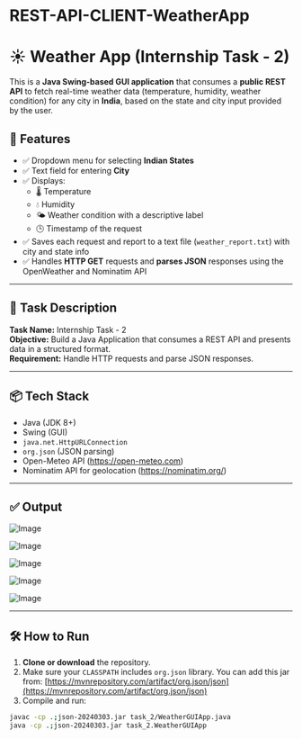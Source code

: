 # REST-API-CLIENT-WeatherApp
# ☀️ Weather App (Internship Task - 2)

This is a **Java Swing-based GUI application** that consumes a **public REST API** to fetch real-time weather data (temperature, humidity, weather condition) for any city in **India**, based on the state and city input provided by the user.

## 🚀 Features

- ✅ Dropdown menu for selecting **Indian States**
- ✅ Text field for entering **City**
- ✅ Displays:
  - 🌡️ Temperature
  - 💧 Humidity
  - 🌤️ Weather condition with a descriptive label
  - 🕒 Timestamp of the request
- ✅ Saves each request and report to a text file (`weather_report.txt`) with city and state info
- ✅ Handles **HTTP GET** requests and **parses JSON** responses using the OpenWeather and Nominatim API

---

## 📌 Task Description

**Task Name:** Internship Task - 2  
**Objective:** Build a Java Application that consumes a REST API and presents data in a structured format.  
**Requirement:** Handle HTTP requests and parse JSON responses.

---

## 📦 Tech Stack

- Java (JDK 8+)
- Swing (GUI)
- `java.net.HttpURLConnection`
- `org.json` (JSON parsing)
- Open-Meteo API (https://open-meteo.com)
- Nominatim API for geolocation (https://nominatim.org/)

---

## ✅ Output

![Image](https://github.com/user-attachments/assets/67377c21-b6bc-4a45-87bc-1e05eb8df886)

![Image](https://github.com/user-attachments/assets/39babda6-b51a-4ee3-9ca8-89800d7ec627)

![Image](https://github.com/user-attachments/assets/34a54a83-c042-4a4a-a969-849aab402eaf)

![Image](https://github.com/user-attachments/assets/279444ab-18e7-4888-9fbf-8ca0c2ec06ff)

![Image](https://github.com/user-attachments/assets/ab1da58c-3c82-437c-a9ad-66b1c24b685f)

---

## 🛠️ How to Run

1. **Clone or download** the repository.
2. Make sure your `CLASSPATH` includes `org.json` library. You can add this jar from:
   [https://mvnrepository.com/artifact/org.json/json](https://mvnrepository.com/artifact/org.json/json)
3. Compile and run:

```bash
javac -cp .;json-20240303.jar task_2/WeatherGUIApp.java
java -cp .;json-20240303.jar task_2.WeatherGUIApp
